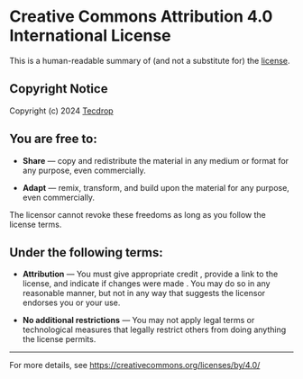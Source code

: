 # Creative Commons Attribution 4.0 International License

This is a human-readable summary of (and not a substitute for) the [license](https://creativecommons.org/licenses/by/4.0/legalcode.en).

## Copyright Notice

Copyright (c) 2024 [Tecdrop](https://www.tecdrop.com/)

## You are free to:

- **Share** — copy and redistribute the material in any medium or format for any purpose, even commercially.

- **Adapt** — remix, transform, and build upon the material for any purpose, even commercially.

The licensor cannot revoke these freedoms as long as you follow the license terms.

## Under the following terms:

- **Attribution** — You must give appropriate credit , provide a link to the license, and indicate if changes were made . You may do so in any reasonable manner, but not in any way that suggests the licensor endorses you or your use.

- **No additional restrictions** — You may not apply legal terms or technological measures that legally restrict others from doing anything the license permits.

---

For more details, see https://creativecommons.org/licenses/by/4.0/
